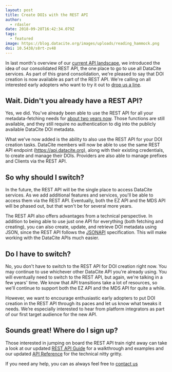 ```yaml
---
layout: post
title: Create DOIs with the REST API
author:
  - rdasler
date: 2018-09-28T16:42:34.079Z
tags:
  - featured
image: https://blog.datacite.org/images/uploads/reading_hammock.png
doi: 10.5438/s8rt-zv48
---
```

In last month's overview of our [current API landscape](https://doi.org/10.5438/vj9e-sk62), we introduced the idea of our consolidated REST API, the one place to go to use all DataCite services. As part of this grand consolidation, we're pleased to say that DOI creation is now available as part of the REST API. We're calling on all interested early adopters who want to try it out to [drop us a line](mailto:support@datacite.org).


## Wait. Didn't you already have a REST API?


Yes, we did. You've already been able to use the REST API for all your metadata-fetching needs for [about two years now](https://doi.org/10.5438/6wcf-efw5). Those functions are still available, and they still require no authentication to dig into the publicly available DataCite DOI metadata. 

What we've now added is the ability to also use the REST API for your DOI creation tasks. DataCite members will now be able to use the same REST API endpoint (https://api.datacite.org), along with their existing credentials, to create and manage their DOIs. Providers are also able to manage prefixes and Clients via the REST API. 

## So why should I switch? 


In the future, the REST API will be the single place to access DataCite services. As we add additional features and services, you'll be able to access them via the REST API. Eventually, both the EZ API and the MDS API will be phased out, but that won't be for several more years. 

The REST API also offers advantages from a technical perspective. In addition to being able to use just one API for everything (both fetching and creating), you can also create, update, and retrieve DOI metadata using JSON, since the REST API follows the [JSONAPI](http://jsonapi.org/) specification. This will make working with the DataCite APIs much easier.

## Do I have to switch? 


No, you don't have to switch to the REST API for DOI creation right now. You may continue to use whichever other DataCite API you're already using. You will eventually need to switch to the REST API, but again, we're talking in a few years' time. We know that API transitions take a lot of resources, so we'll continue to support both the EZ API and the MDS API for quite a while.

However, we want to encourage enthusiastic early adopters to put DOI creation in the REST API through its paces and let us know what tweaks it needs. We’re especially interested to hear from platform integrators as part of our first target audience for the new API. 

## Sounds great! Where do I sign up? 

Those interested in jumping on board the REST API train right away can take a look at our updated [REST API Guide](https://support.datacite.org/docs/api) for a walkthrough and examples and our updated [API Reference](https://support.datacite.org/v1.1/reference) for the technical nitty gritty. 

If you need any help, you can as always feel free to [contact us](mailto:support@datacite.org)
